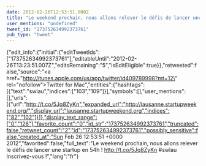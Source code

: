 ```yaml
---
date: 2012-02-26T12:53:51.000Z
title: "Le weekend prochain, nous allons relever le défis de lancer une startup en 54h !  http://t.co/5Jq8ZyKn #swlau Inscrivez-vous !″"
user_mentions: "undefined"
tweet_id: "173752634992373761"
pub_type: "tweet"
---
```

{"edit_info":{"initial":{"editTweetIds":["173752634992373761"],"editableUntil":"2012-02-26T13:23:51.007Z","editsRemaining":"5","isEditEligible":true}},"retweeted":false,"source":"<a href=\"http://itunes.apple.com/us/app/twitter/id409789998?mt=12\" rel=\"nofollow\">Twitter for Mac</a>","entities":{"hashtags":[{"text":"swlau","indices":["103","109"]}],"symbols":[],"user_mentions":[],"urls":[{"url":"http://t.co/5Jq8ZyKn","expanded_url":"http://lausanne.startupweekend.org/","display_url":"lausanne.startupweekend.org","indices":["82","102"]}]},"display_text_range":["0","126"],"favorite_count":"0","id_str":"173752634992373761","truncated":false,"retweet_count":"2","id":"173752634992373761","possibly_sensitive":false,"created_at":"Sun Feb 26 12:53:51 +0000 2012","favorited":false,"full_text":"Le weekend prochain, nous allons relever le défis de lancer une startup en 54h !  http://t.co/5Jq8ZyKn #swlau Inscrivez-vous !","lang":"fr"}
